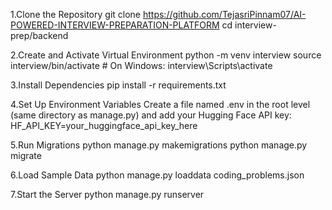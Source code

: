 1.Clone the Repository
git clone https://github.com/TejasriPinnam07/AI-POWERED-INTERVIEW-PREPARATION-PLATFORM
cd interview-prep/backend

2.Create and Activate Virtual Environment
python -m venv interview
source interview/bin/activate  # On Windows: interview\Scripts\activate

3.Install Dependencies
pip install -r requirements.txt

4.Set Up Environment Variables
Create a file named .env in the root level (same directory as manage.py) and add your Hugging Face API key:
HF_API_KEY=your_huggingface_api_key_here

5.Run Migrations
python manage.py makemigrations
python manage.py migrate

6.Load Sample Data
python manage.py loaddata coding_problems.json

7.Start the Server
python manage.py runserver

